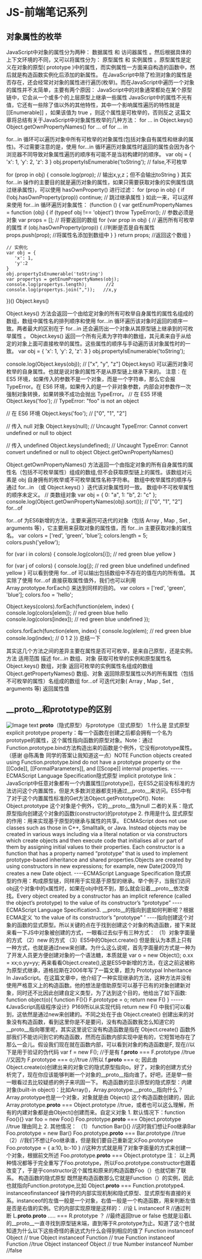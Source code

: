 # JS-前端笔记系列
## 对象属性的枚举



JavaScript中对象的属性分为两种： 数据属性 和 访问器属性 。然后根据具体的上下文环境的不同，又可以将属性分为： 原型属性 和 实例属性 。原型属性是定义在对象的原型( prototype )中的属性，而实例属性一方面来自构造的函数中，然后就是构造函数实例化后添加的新属性。
在JavaScript中除了检测对象的属性是否存在，还会经常对对象的属性进行遍历(枚举)。而在JavaScript中遍历一个对象的属性并不太简单，主要有两个原因：
JavaScript中的对象通常都处在某个原型链中，它会从一个或多个的上层原型上继承一些属性
JavaScript中的属性不光有值，它还有一些除了值以外的其他特性，其中一个影响属性遍历的特性就是 [[Enumerable]] ，如果该值为 true ，则这个属性是可枚举的，否则反之
这篇文章将总结有关于JavaScript中对象属性枚举的几种方法：
for ... in
Object.keys()
Object.getOwnPropertyNames()
for ... of
for ... in

for...in 循环可以遍历对象中所有可枚举的对象属性(包括对象自有属性和继承的属性)。不过需要注意的是，使用 for...in 循环遍历对象属性时返回的属性会因为各个浏览器不同导致对象属性遍历的顺序有可能不是当初构建时的顺序。
var obj = {
    'x': 1,
    'y': 2,
    'z': 3
}
obj.propertyIsEnumerable('toString'); // false,不可枚举

for (prop in obj) {
    console.log(prop); // 输出x,y,z；但不会输出toString
}
其实 for...in 操作的主要目的就是遍历对象的属性，如果只需要获取对象的实例属性(跳过继承属性)，可以使用 hasOwnProperty() 进行过滤：
for (prop in obj) {
    if (!obj.hasOwnProperty(prop)) continue; // 跳过继承属性
}
如此一来，可以这样来使用 for...in 循环遍历对象属性：
(function () {
    var getEnumPropertyNames = function (obj) {
        if (typeof obj !== 'object') throw TypeError(); // 参数必须是对象
        var props = []; // 将要返回的数组
        for (var prop in obj) { // 遍历所有可枚举的属性
            if (obj.hasOwnProperty(prop)) { //判断是否是自有属性
                props.push(prop); //将属性名添加到数组中
            }
        }
        return props; //返回这个数组
    }

    // 实例化
    var obj = {
       'x': 1,
       'y':2
    }
    obj.propertyIsEnumerable('toString')
    var propertys = getEnumPropertyNames(obj);
    console.log(propertys.length);       //2
    console.log(propertys.join(","));   //x,y
})()
Object.keys()

Object.keys() 方法会返回一个由给定对象的所有可枚举自身属性的属性名组成的数组，数组中属性名的排列顺序和使用 for...in 循环遍历该对象时返回的顺序一致。两者最大的区别在于 for...in 还会遍历出一个对象从其原型链上继承到的可枚举属性 。
Object.keys() 返回一个所有元素为字符串的数组，其元素来自于从给定的对象上面可直接枚举的属性。这些属性的顺序与手动遍历该对象属性时的一致。
var obj = {
    'x': 1,
    'y': 2,
    'z': 3
}
obj.propertyIsEnumerable('toString');

console.log(Object.keys(obj)); // ["x", "y", "z"]
Object.keys() 可以遍历对象可枚举的自身属性。也就是说对象的属性不是从原型链上继承下来的。
注意：在 ES5 环境，如果传入的参数不是一个对象，而是一个字符串，那么它会报 TypeError。在 ES6 环境，如果传入的是一个非对象参数，内部会对参数作一次强制对象转换，如果转换不成功会抛出 TypeError。
// 在 ES5 环境
Object.keys('foo'); // TypeError: "foo" is not an object

// 在 ES6 环境
Object.keys('foo'); // ["0", "1", "2"]

// 传入 null 对象
Object.keys(null); // Uncaught TypeError: Cannot convert undefined or null to object

// 传入 undefined
Object.keys(undefined); // Uncaught TypeError: Cannot convert undefined or null to object
Object.getOwnPropertyNames()

Object.getOwnPropertyNames() 方法返回一个由指定对象的所有自身属性的属性名（包括不可枚举属性）组成的数组,但不会获取原型链上的属性。该数组对元素是 obj 自身拥有的枚举或不可枚举属性名称字符串。 数组中枚举属性的顺序与通过 for...in （或 Object.keys() ）迭代该对象属性时一致。 数组中不可枚举属性的顺序未定义。
// 类数组对象
var obj = { 
    0: "a",
    1: "b",
    2: "c"
};
console.log(Object.getOwnPropertyNames(obj).sort()); // ["0", "1", "2"]
for...of

for...of 为ES6新增的方法，主要来遍历可迭代的对象（包括 Array , Map , Set , arguments 等），它主要用来获取对象的属性值，而 for...in 主要获取对象的属性名。
var colors = ['red', 'green', 'blue'];
colors.length = 5;
colors.push('yellow');

for (var i in colors) {
  console.log(colors[i]); // red green blue yellow
}

for (var j of colors) {
  console.log(j); // red green blue undefined undefined yellow
}
可以看到使用 for...of 可以输出包括数组中不存在的值在内的所有值。
其实除了使用 for...of 直接获取属性值外，我们也可以利用 Array.prototype.forEach() 来达到同样的目的。
var colors = ['red', 'green', 'blue'];
colors.foo = 'hello';

Object.keys(colors).forEach(function(elem, index) {
  console.log(colors[elem]); // red green blue hello
  console.log(colors[index]); // red green blue undefined
});

colors.forEach(function(elem, index) {
  console.log(elem); // red green blue
  console.log(index); // 0 1 2
})
总结一下

其实这几个方法之间的差异主要在属性是否可可枚举，是来自己原型，还是实例。
方法	适用范围	描述
for...in	数组、对象	获取可枚举的实例和原型属性名
Object.keys()	数组，对象	返回可枚举的实例属性名组成的数组
Object.getPropertyNames()	数组、对象	返回除原型属性以外的所有属性（包括不可枚举的属性）名组成的数组
for...of	可迭代对象( Array , Map , Set , arguments 等)	返回属性值


## __proto__和prototype的区别
![Image text](https://github.com/nisandaye/img-folder/blob/master/%E5%8E%9F%E5%9E%8B%E9%93%BE.png)
__proto__（隐式原型）与prototype（显式原型）
1.什么是 显式原型 explicit prototype property：每一个函数在创建之后都会拥有一个名为prototype的属性，这个属性指向函数的原型对象。Note：通过Function.prototype.bind方法构造出来的函数是个例外，它没有prototype属性。（感谢 @陈禹鲁 同学的答案让我知道这一点）NOTE Function objects created using Function.prototype.bind do not have a prototype property or the [[Code]], [[FormalParameters]], and [[Scope]] internal properties. ----- ECMAScript Language Specification隐式原型 implicit prototype link：JavaScript中任意对象都有一个内置属性[[prototype]]，在ES5之前没有标准的方法访问这个内置属性，但是大多数浏览器都支持通过__proto__来访问。ES5中有了对于这个内置属性标准的Get方法Object.getPrototypeOf().                     Note: Object.prototype 这个对象是个例外，它的__proto__值为null 二者的关系：隐式原型指向创建这个对象的函数(constructor)的prototype
2. 作用是什么 显式原型的作用：用来实现基于原型的继承与属性的共享。 ECMAScript does not use classes such as those in C++, Smalltalk, or Java. Instead objects may be created in various ways including via a literal notation or via constructors which create objects and then execute code that initialises all or part of them by assigning initial values to their properties. Each constructor is a function that has a property named “prototype” that is used to implement prototype-based inheritance and shared properties.Objects are created by using constructors in new expressions; for example, new Date(2009,11) creates a new Date object. ----ECMAScript Language Specification 隐式原型的作用：构成原型链，同样用于实现基于原型的继承。举个例子，当我们访问obj这个对象中的x属性时，如果在obj中找不到，那么就会沿着__proto__依次查找。Every object created by a constructor has an implicit reference (called the object’s prototype) to the value of its constructor’s “prototype” ----ECMAScript Language Specification3. 
__proto__的指向到底如何判断呢？根据ECMA定义 'to the value of its constructor’s "prototype" ' ----指向创建这个对象的函数的显式原型。所以关键的点在于找到创建这个对象的构造函数，接下来就来看一下JS中对象被创建的方式，一眼看过去似乎有三种方式：
（1）对象字面量的方式 
（2）new 的方式 （3）ES5中的Object.create() 但是我认为本质上只有一种方式，也就是通过new来创建。为什么这么说呢，首先字面量的方式是一种为了开发人员更方便创建对象的一个语法糖，本质就是 var o = new Object(); o.xx = xx;o.yy=yy; 再来看看Object.create(),这是ES5中新增的方法，在这之前这被称为原型式继承，道格拉斯在2006年写了一篇文章，题为 Prototypal Inheritance In JavaScript。在这篇文章中，他介绍了一种实现继承的方法，这种方法并没有使用严格意义上的构造函数。他的想法是借助原型可以基于已有的对象创建新对象，同时还不比因此创建自定义类型，为了达到这个目的，他给出了如下函数:         
function object(o){
    function F(){}
    F.prototype = o;
    return new F()
}
 ----- 《JavaScript高级程序设计》P169所以从实现代码 return new F() 中我们可以看到，这依然是通过new来创建的。不同之处在于由 
 Object.create() 创建出来的对象没有构造函数，看到这里你是不是要问，没有构造函数我怎么知道它的
 __proto__指向哪里呢，其实这里说它没有构造函数是指在
  Object.create() 函数外部我们不能访问到它的构造函数，然而在函数内部实现中是有的，它短暂地存在了那么一会儿。假设我们现在就在函数内部，可以看到对象的构造函数是F, 现在//以下是用于验证的伪代码
var f = new F(); 
//于是有
f.__proto__ === F.prototype //true
//又因为
F.prototype === o;//true
//所以
f.__proto__ === o;
 因此由Object.create(o)创建出来的对象它的隐式原型指向o。好了，对象的创建方式分析完了，现在你应该能够判断一个对象的__proto__指向谁了。好吧，还是举一些一眼看过去比较疑惑的例子来巩固一下。 构造函数的显示原型的隐式原型：内建对象(built-in object)：比如Array()，Array.prototype.__proto__指向什么？Array.prototype也是一个对象，对象就是由 Object() 这个构造函数创建的，因此Array.prototype.__proto__ === Object.prototype //true，或者也可以这么理解，所有的内建对象都是由Object()创建而来。自定义对象   1.  默认情况下：function Foo(){}
var foo = new Foo()
Foo.prototype.__proto__ === Object.prototype //true 理由同上
  2.  其他情况： （1） function Bar(){}
//这时我们想让Foo继承Bar
Foo.prototype = new Bar()
 Foo.prototype.__proto__ === Bar.prototype //true
（2）//我们不想让Foo继承谁，但是我们要自己重新定义Foo.prototype
Foo.prototype = {
  a:10,
  b:-10
}
//这种方式就是用了对象字面量的方式来创建一个对象，根据前文所述 
Foo.prototype.__proto__ === Object.prototype
注： 以上两种情况都等于完全重写了Foo.prototype，所以Foo.prototype.constructor也跟着改变了，于是乎constructor这个属性和原来的构造函数Foo（）也就切断了联系。 构造函数的隐式原型 既然是构造函数那么它就是Function（）的实例，因此也就指向Function.prototype,比如 Object.__proto__ === Function.prototype4. instanceofinstanceof 操作符的内部实现机制和隐式原型、显式原型有直接的关系。instanceof的左值一般是一个对象，右值一般是一个构造函数，用来判断左值是否是右值的实例。它的内部实现原理是这样的： //设 L instanceof R 
//通过判断
 L.__proto__.__proto__ ..... === R.prototype ？
//最终返回true or false
 也就是沿着L的__proto__一直寻找到原型链末端，直到等于R.prototype为止。知道了这个也就知道为什么以下这些奇怪的表达式为什么会得到相应的值了 Function instanceof Object // true 
 Object instanceof Function // true 
 Function instanceof Function //true
 Object instanceof Object // true
 Number instanceof Number //false
